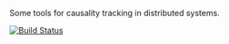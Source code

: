 Some tools for causality tracking in distributed systems.

[![Build Status](https://travis-ci.org/alex-berger/Interval-Tree-Clock.svg?branch=master)](https://travis-ci.org/alex-berger/Interval-Tree-Clock)

